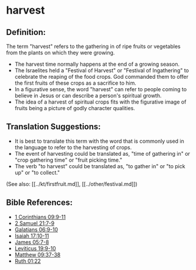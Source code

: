 # harvest #

## Definition: ##

The term "harvest" refers to the gathering in of ripe fruits or vegetables from the plants on which they were growing.

* The harvest time normally happens at the end of a growing season.
* The Israelites held a "Festival of Harvest" or "Festival of Ingathering" to celebrate the reaping of the food crops. God commanded them to offer the first fruits of these crops as a sacrifice to him.
* In a figurative sense, the word "harvest" can refer to people coming to believe in Jesus or can describe a person's spiritual growth.
* The idea of a harvest of spiritual crops fits with the figurative image of fruits being a picture of godly character qualities.

## Translation Suggestions: ##

* It is best to translate this term with the word that is commonly used in the language to refer to the harvesting of crops.
* The event of harvesting could be translated as, "time of gathering in" or "crop gathering time" or "fruit picking time."
* The verb "to harvest" could be translated as, "to gather in" or "to pick up" or "to collect."

(See also: [[../kt/firstfruit.md]], [[../other/festival.md]])

## Bible References: ##

* [1 Corinthians 09:9-11](en/tn/1co/help/09/09)
* [2 Samuel 21:7-9](en/tn/2sa/help/21/07)
* [Galatians 06:9-10](en/tn/gal/help/06/09)
* [Isaiah 17:10-11](en/tn/isa/help/17/10)
* [James 05:7-8](en/tn/jas/help/05/07)
* [Leviticus 19:9-10](en/tn/lev/help/19/09)
* [Matthew 09:37-38](en/tn/mat/help/09/37)
* [Ruth 01:22](en/tn/rut/help/01/22)